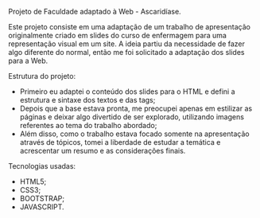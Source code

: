 Projeto de Faculdade adaptado à Web - Ascaridíase. 

Este projeto consiste em uma adaptação de um trabalho de apresentação originalmente criado em slides do curso de enfermagem para uma representação visual em um site. 
A ideia partiu da necessidade de fazer algo diferente do normal, então me foi solicitado a adaptação dos slides para a Web.

Estrutura do projeto:

- Primeiro eu adaptei o conteúdo dos slides para o HTML e defini a estrutura e sintaxe dos textos e das tags;
- Depois que a base estava pronta, me preocupei apenas em estilizar as páginas e deixar algo divertido de ser explorado, utilizando imagens referentes ao tema do trabalho abordado;
- Além disso, como o trabalho estava focado somente na apresentação através de tópicos, tomei a liberdade de estudar a temática e acrescentar um resumo e as considerações finais.

Tecnologias usadas: 

- HTML5;
- CSS3;
- BOOTSTRAP; 
- JAVASCRIPT. 


 
